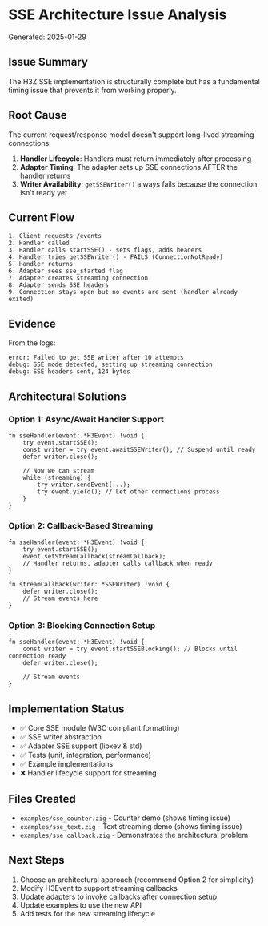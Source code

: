 # SSE Architecture Issue Analysis
Generated: 2025-01-29

## Issue Summary
The H3Z SSE implementation is structurally complete but has a fundamental timing issue that prevents it from working properly.

## Root Cause
The current request/response model doesn't support long-lived streaming connections:

1. **Handler Lifecycle**: Handlers must return immediately after processing
2. **Adapter Timing**: The adapter sets up SSE connections AFTER the handler returns
3. **Writer Availability**: `getSSEWriter()` always fails because the connection isn't ready yet

## Current Flow
```
1. Client requests /events
2. Handler called
3. Handler calls startSSE() - sets flags, adds headers
4. Handler tries getSSEWriter() - FAILS (ConnectionNotReady)
5. Handler returns
6. Adapter sees sse_started flag
7. Adapter creates streaming connection
8. Adapter sends SSE headers
9. Connection stays open but no events are sent (handler already exited)
```

## Evidence
From the logs:
```
error: Failed to get SSE writer after 10 attempts
debug: SSE mode detected, setting up streaming connection
debug: SSE headers sent, 124 bytes
```

## Architectural Solutions

### Option 1: Async/Await Handler Support
```zig
fn sseHandler(event: *H3Event) !void {
    try event.startSSE();
    const writer = try event.awaitSSEWriter(); // Suspend until ready
    defer writer.close();
    
    // Now we can stream
    while (streaming) {
        try writer.sendEvent(...);
        try event.yield(); // Let other connections process
    }
}
```

### Option 2: Callback-Based Streaming
```zig
fn sseHandler(event: *H3Event) !void {
    try event.startSSE();
    event.setStreamCallback(streamCallback);
    // Handler returns, adapter calls callback when ready
}

fn streamCallback(writer: *SSEWriter) !void {
    defer writer.close();
    // Stream events here
}
```

### Option 3: Blocking Connection Setup
```zig
fn sseHandler(event: *H3Event) !void {
    const writer = try event.startSSEBlocking(); // Blocks until connection ready
    defer writer.close();
    
    // Stream events
}
```

## Implementation Status
- ✅ Core SSE module (W3C compliant formatting)
- ✅ SSE writer abstraction
- ✅ Adapter SSE support (libxev & std)
- ✅ Tests (unit, integration, performance)
- ✅ Example implementations
- ❌ Handler lifecycle support for streaming

## Files Created
- `examples/sse_counter.zig` - Counter demo (shows timing issue)
- `examples/sse_text.zig` - Text streaming demo (shows timing issue)
- `examples/sse_callback.zig` - Demonstrates the architectural problem

## Next Steps
1. Choose an architectural approach (recommend Option 2 for simplicity)
2. Modify H3Event to support streaming callbacks
3. Update adapters to invoke callbacks after connection setup
4. Update examples to use the new API
5. Add tests for the new streaming lifecycle